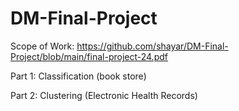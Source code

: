 # DM-Final-Project

Scope of Work:
https://github.com/shayar/DM-Final-Project/blob/main/final-project-24.pdf

Part 1:
Classification (book store)

Part 2:
Clustering (Electronic Health Records)

